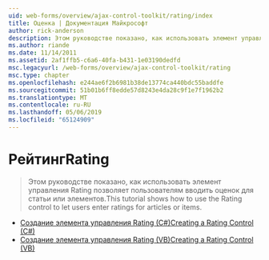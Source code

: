 ```yaml
---
uid: web-forms/overview/ajax-control-toolkit/rating/index
title: Оценка | Документация Майкрософт
author: rick-anderson
description: Этом руководстве показано, как использовать элемент управления Rating позволяет пользователям вводить оценок для статьи или элементов.
ms.author: riande
ms.date: 11/14/2011
ms.assetid: 2af1ffb5-c6a6-40fa-b431-1e03190dedfd
msc.legacyurl: /web-forms/overview/ajax-control-toolkit/rating
msc.type: chapter
ms.openlocfilehash: e244ae6f2b6981b38de13774ca440bdc55baddfe
ms.sourcegitcommit: 51b01b6ff8edde57d8243e4da28c9f1e7f1962b2
ms.translationtype: MT
ms.contentlocale: ru-RU
ms.lasthandoff: 05/06/2019
ms.locfileid: "65124909"
---
```

# <a name="rating"></a><span data-ttu-id="34d27-103">Рейтинг</span><span class="sxs-lookup"><span data-stu-id="34d27-103">Rating</span></span>

> <span data-ttu-id="34d27-104">Этом руководстве показано, как использовать элемент управления Rating позволяет пользователям вводить оценок для статьи или элементов.</span><span class="sxs-lookup"><span data-stu-id="34d27-104">This tutorial shows how to use the Rating control to let users enter ratings for articles or items.</span></span>

- [<span data-ttu-id="34d27-105">Создание элемента управления Rating (C#)</span><span class="sxs-lookup"><span data-stu-id="34d27-105">Creating a Rating Control (C#)</span></span>](creating-a-rating-control-cs.md)
- [<span data-ttu-id="34d27-106">Создание элемента управления Rating (VB)</span><span class="sxs-lookup"><span data-stu-id="34d27-106">Creating a Rating Control (VB)</span></span>](creating-a-rating-control-vb.md)
